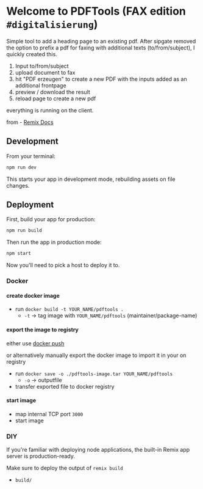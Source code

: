# Welcome to PDFTools (FAX edition `#digitalisierung`)

Simple tool to add a heading page to an existing pdf. After sipgate removed the option to prefix a pdf for faxing with additional texts (to/from/subject), I quickly created this.

1. Input to/from/subject
2. upload document to fax
3. hit "PDF erzeugen" to create a new PDF with the inputs added as an additional frontpage
4. preview / download the result
5. reload page to create a new pdf

everything is running on the client.

from - [Remix Docs](https://remix.run/docs)

## Development

From your terminal:

```sh
npm run dev
```

This starts your app in development mode, rebuilding assets on file changes.

## Deployment

First, build your app for production:

```sh
npm run build
```

Then run the app in production mode:

```sh
npm start
```

Now you'll need to pick a host to deploy it to.

### Docker

#### create docker image

- run `docker build -t YOUR_NAME/pdftools .`
  - `-t` -> tag image with `YOUR_NAME/pdftools` (maintainer/package-name)

#### export the image to registry

either use [docker push](https://docs.docker.com/reference/cli/docker/image/push/)

or alternatively manually export the docker image to import it in your on registry

- run `docker save -o ./pdftools-image.tar YOUR_NAME/pdftools`
  - `-o` -> outputfile
- transfer exported file to docker registry

#### start image

- map internal TCP port `3000`
- start image

### DIY

If you're familiar with deploying node applications, the built-in Remix app server is production-ready.

Make sure to deploy the output of `remix build`

- `build/`
